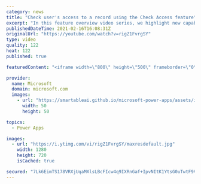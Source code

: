 ```yaml
---
category: news
title: "Check user's access to a record using the Check Access feature"
excerpt: "In this feature overview video series, we highlight new capabilities included in the latest update to Microsoft Power Apps.  This featured product update to Power Apps highlights check access, a new record level security feature admins can use to check and assign security roles.  Get the most out of"
publishedDateTime: 2021-02-16T16:08:31Z
originalUrl: "https://youtube.com/watch?v=rigZ1FvrgSY"
type: video
quality: 122
heat: 122
published: true

featuredContent: "<iframe width=\"800\" height=\"500\" frameborder=\"0\" src=\"https://www.youtube.com/embed/rigZ1FvrgSY\" allow=\"accelerometer; autoplay; encrypted-media; gyroscope; picture-in-picture\" allowfullscreen></iframe>"

provider:
  name: Microsoft
  domain: microsoft.com
  images:
    - url: "https://smartableai.github.io/microsoft-power-apps/assets/images/organizations/microsoft.com-50x50.jpg"
      width: 50
      height: 50

topics:
  - Power Apps

images:
  - url: "https://i.ytimg.com/vi/rigZ1FvrgSY/maxresdefault.jpg"
    width: 1280
    height: 720
    isCached: true

secured: "7Lk6EimTS178VRXjUqaMXlsLBcFIcw4q9IXRnGaf+IpvNItK1YtsG0uTwtF9VWLI2WJK6uOzqmJswVW+iZr+7LI8PfEv46NyHQF3vD73eM0sWdrLOTo9haegcdinhuIIXa40y/2rdHkO1b4oLKTgl7Zez0XuYMDAhFRmYCxuR3t8NLmAk9/uI6GCwg19U5000jf2pOyG3vFTo445G8lsMdkPtXl8/ZqxzJQVHQXnXDbywZvdPXavSgi8SY9C+1sRSXkVtOlqOqnzPdRSi6eQLKlRif5/D1nHHdjqrPpRGkHPAAvmc3agY+O5JxGj4nVedfh7QRTRUUBsIVnTWAOHymPZmNcfV5w11vdMDOwVG1x3B1dqCLAxDqKOvJ4eVm3sQqrhPPgUvB738V/kqqJpbtNpI6VXCZrCd9J4uK3gvSsak5eCM33ZTOp7bnnAJKxE;dS8lo0YucVj9ETbP70lauw=="
---
```


